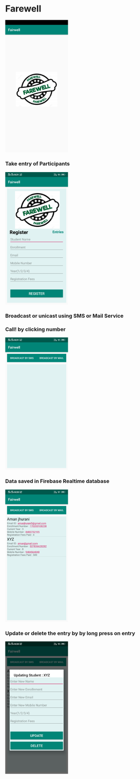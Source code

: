 # Farewell
<img src="/images/Screenshot_20200320_203100.jpg" alt="drawing" width="200"/>
<h3>Take entry of Participants</h3>
<img src="/images/Screenshot_20200320_203105.jpg" alt="drawing" width="200"/>
<h3>Broadcast or unicast using SMS or Mail Service</h3>
<h3>Call! by clicking number</h3>
<img src="/images/Screenshot_20200320_203112.jpg" alt="drawing" width="200"/>
<h3>Data saved in Firebase Realtime database</h3>
<img src="/images/Screenshot_20200320_203300.jpg" alt="drawing" width="200"/>
<h3>Update or delete the entry by by long press on entry</h3>
<img src="/images/Screenshot_20200320_203310.jpg" alt="drawing" width="200"/>

